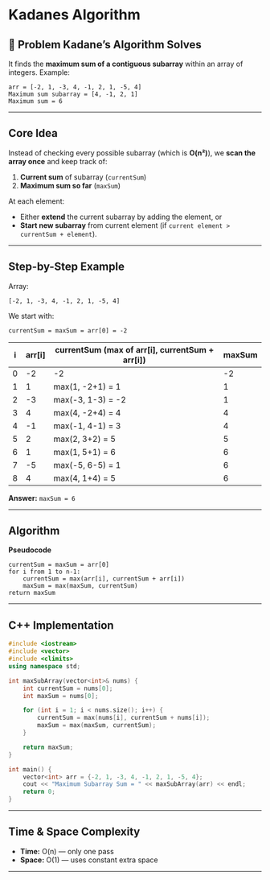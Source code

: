 # Kadanes Algorithm

## **📌 Problem Kadane’s Algorithm Solves**

It finds the **maximum sum of a contiguous subarray** within an array of integers.
Example:

```
arr = [-2, 1, -3, 4, -1, 2, 1, -5, 4]
Maximum sum subarray = [4, -1, 2, 1]
Maximum sum = 6
```

---

## **Core Idea**

Instead of checking every possible subarray (which is **O(n²)**), we **scan the array once** and keep track of:

1. **Current sum** of subarray (`currentSum`)
2. **Maximum sum so far** (`maxSum`)

At each element:

* Either **extend** the current subarray by adding the element, or
* **Start new subarray** from current element (if `current element > currentSum + element`).

---

## **Step-by-Step Example**

Array:

```
[-2, 1, -3, 4, -1, 2, 1, -5, 4]
```

We start with:

```
currentSum = maxSum = arr[0] = -2
```

| i | arr\[i] | currentSum (max of arr\[i], currentSum + arr\[i]) | maxSum |
| - | ------- | ------------------------------------------------- | ------ |
| 0 | -2      | -2                                                | -2     |
| 1 | 1       | max(1, -2+1) = 1                                  | 1      |
| 2 | -3      | max(-3, 1-3) = -2                                 | 1      |
| 3 | 4       | max(4, -2+4) = 4                                  | 4      |
| 4 | -1      | max(-1, 4-1) = 3                                  | 4      |
| 5 | 2       | max(2, 3+2) = 5                                   | 5      |
| 6 | 1       | max(1, 5+1) = 6                                   | 6      |
| 7 | -5      | max(-5, 6-5) = 1                                  | 6      |
| 8 | 4       | max(4, 1+4) = 5                                   | 6      |

**Answer:** `maxSum = 6`

---

## **Algorithm**

**Pseudocode**

```
currentSum = maxSum = arr[0]
for i from 1 to n-1:
    currentSum = max(arr[i], currentSum + arr[i])
    maxSum = max(maxSum, currentSum)
return maxSum
```

---

## **C++ Implementation**

```cpp
#include <iostream>
#include <vector>
#include <climits>
using namespace std;

int maxSubArray(vector<int>& nums) {
    int currentSum = nums[0];
    int maxSum = nums[0];

    for (int i = 1; i < nums.size(); i++) {
        currentSum = max(nums[i], currentSum + nums[i]);
        maxSum = max(maxSum, currentSum);
    }

    return maxSum;
}

int main() {
    vector<int> arr = {-2, 1, -3, 4, -1, 2, 1, -5, 4};
    cout << "Maximum Subarray Sum = " << maxSubArray(arr) << endl;
    return 0;
}
```

---

## **Time & Space Complexity**

* **Time:** O(n) — only one pass
* **Space:** O(1) — uses constant extra space

---